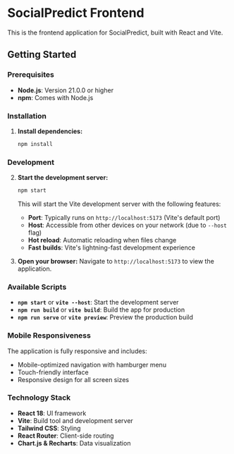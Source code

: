 # SocialPredict Frontend

This is the frontend application for SocialPredict, built with React and Vite.

## Getting Started

### Prerequisites

- **Node.js**: Version 21.0.0 or higher
- **npm**: Comes with Node.js

### Installation

1. **Install dependencies:**
   ```bash
   npm install
   ```

### Development

2. **Start the development server:**
   ```bash
   npm start
   ```

   This will start the Vite development server with the following features:
   - **Port**: Typically runs on `http://localhost:5173` (Vite's default port)
   - **Host**: Accessible from other devices on your network (due to `--host` flag)
   - **Hot reload**: Automatic reloading when files change
   - **Fast builds**: Vite's lightning-fast development experience

3. **Open your browser:**
   Navigate to `http://localhost:5173` to view the application.

### Available Scripts

- **`npm start`** or **`vite --host`**: Start the development server
- **`npm run build`** or **`vite build`**: Build the app for production
- **`npm run serve`** or **`vite preview`**: Preview the production build

### Mobile Responsiveness

The application is fully responsive and includes:
- Mobile-optimized navigation with hamburger menu
- Touch-friendly interface
- Responsive design for all screen sizes

### Technology Stack

- **React 18**: UI framework
- **Vite**: Build tool and development server
- **Tailwind CSS**: Styling
- **React Router**: Client-side routing
- **Chart.js & Recharts**: Data visualization

